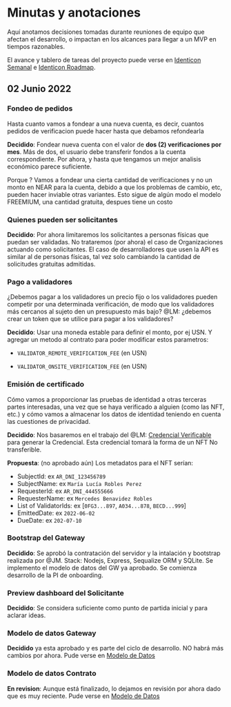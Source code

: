# Minutas y anotaciones

Aquí anotamos decisiones tomadas durante reuniones de equipo que afectan el desarrollo, o impactan en los alcances para llegar a un MVP en tiempos razonables.

El avance y tablero de tareas del proyecto puede verse en [Identicon Semanal](https://trello.com/b/KOL9TC5u/semanal) e [Identicon Roadmap](https://trello.com/b/xpX9F2IY/roadmap).

## 02 Junio 2022

### Fondeo de pedidos
Hasta cuanto vamos a fondear a una nueva cuenta, es decir, cuantos pedidos de verificacion puede hacer hasta que debamos refondearla

**Decidido**: Fondear nueva cuenta con el valor de **dos (2) verificaciones por mes**. Más de dos, el usuario debe transferir fondos a la cuenta correspondiente. Por ahora, y hasta que tengamos un mejor analisis económico parece suficiente.

Porque ? Vamos a fondear una cierta cantidad de verificaciones y no un monto en NEAR para la cuenta, debido a que los problemas de cambio, etc, pueden hacer inviable otras variantes. Esto sigue de algún modo el modelo FREEMIUM, una cantidad gratuita, despues tiene un costo

### Quienes pueden ser solicitantes

**Decidido**: Por ahora limitaremos los solicitantes a personas físicas que puedan ser validadas. No trataremos (por ahora) el caso de Organizaciones actuando como solicitantes. El caso de desarrolladores que usen la API es similar al de personas físicas, tal vez solo cambiando la cantidad de solicitudes gratuitas admitidas.

### Pago a validadores

¿Debemos pagar a los validadores un precio fijo o los validadores pueden competir por una determinada verificación, de modo que los validadores más cercanos al sujeto den un presupuesto más bajo? @LM: ¿debemos crear un token que se utilice para pagar a los validadores?

**Decidido**: Usar una moneda estable para definir el monto, por ej USN. Y agregar un metodo al contrato para poder modificar estos parametros:

- `VALIDATOR_REMOTE_VERIFICATION_FEE` (en USN)

- `VALIDATOR_ONSITE_VERIFICATION_FEE` (en USN)

### Emisión de certificado

Cómo vamos a proporcionar las pruebas de identidad a otras terceras partes interesadas, una vez que se haya verificado a alguien (como las NFT, etc.) y cómo vamos a almacenar los datos de identidad teniendo en cuenta las cuestiones de privacidad.

**Decidido**: Nos basaremos en el trabajo del  @LM: [Credencial Verificable](https://github.com/NEAR-Hispano/identicon/blob/master/docs/verifiable-credential.md) para generar la Credencial. Esta credencial tomará la forma de un NFT No transferible.

**Propuesta**: (no aprobado aún) Los metadatos para el NFT serían:

- SubjectId: ex `AR_DNI_123456789`
- SubjectName: ex `María Lucía Robles Perez`
- RequesterId: ex `AR_DNI_444555666`
- RequesterName: ex `Mercedes Benavidez Robles` 
- List of ValidatorIds: ex [`0FG3...897`, `A034...878`, `BECD...999`]  
- EmittedDate: ex `2022-06-02` 
- DueDate: ex `202-07-10` 
  
### Bootstrap del Gateway

**Decidido**: Se aprobó la contratación del servidor y la intalación y bootstrap realizada por @JM. Stack: Nodejs, Express, Sequalize ORM y SQLite. Se implemento el modelo de datos del GW ya aprobado. Se comienza desarrollo de la PI de onboarding.

### Preview dashboard del Solicitante

**Decidido**: Se considera suficiente como punto de partida inicial y para aclarar ideas.

### Modelo de datos Gateway

**Decidido** ya esta aprobado y es parte del ciclo de desarrollo. NO habrá más cambios por ahora. Pude verse en [Modelo de Datos](./data-models.md)

### Modelo de datos Contrato 

**En revision**: Aunque está finalizado, lo dejamos en revisión por ahora dado que es muy reciente. Pude verse en [Modelo de Datos](./data-models.md)

